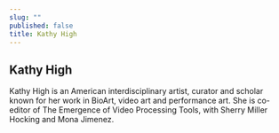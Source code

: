 ```yaml
---
slug: ""
published: false
title: Kathy High
---
```


## Kathy High

Kathy High is an American interdisciplinary artist, curator and scholar known for her work in BioArt, video art and performance art. She is co-editor of The Emergence of Video Processing Tools, with Sherry Miller Hocking and Mona Jimenez.
